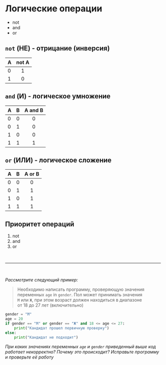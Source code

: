 # Логические операции

* not
* and
* or

## `not` (НЕ) - отрицание (инверсия)

| A | not A |
| - |:-----:|
| 0 |   1   |
| 1 |   0   | 

## `and` (И) - логическое умножение

| A | B | A and B |
| - | - |:-------:|
| 0 | 0 |    0    |
| 0 | 1 |    0    |
| 1 | 0 |    0    |
| 1 | 1 |    1    |

## `or` (ИЛИ) - логическое сложение

| A | B | A or B |
| - | - |:------:|
| 0 | 0 |    0   |
| 0 | 1 |    1   |
| 1 | 0 |    1   |
| 1 | 1 |    1   |

## Приоритет операций

1. not
2. and
3. or

<br>

---

<br>

_Рассмотрите следующий пример:_
> Необходимо написать программу, проверяющую значения  
> переменных `age` in `gender`. Пол может принимать значения  
> `М` или `Ж`, при этом возраст должен находиться в диапазоне  
> от 18 до 27 лет (включительно)

```python
gender = "М"
age = 20
if gender == "М" or gender == "Ж" and 18 <= age <= 27:
    print("Кандидат прошел первичную проверку")
else:
    print("Кандидат не подходит") 
```
_При каких значениях переменных `age` и `gender` приведенный выше код работает некорректно? Почему это происходит? Исправьте программу и проверьте её работу_